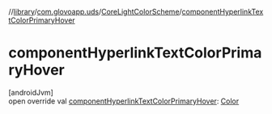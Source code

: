 //[library](../../../index.md)/[com.glovoapp.uds](../index.md)/[CoreLightColorScheme](index.md)/[componentHyperlinkTextColorPrimaryHover](component-hyperlink-text-color-primary-hover.md)

# componentHyperlinkTextColorPrimaryHover

[androidJvm]\
open override val [componentHyperlinkTextColorPrimaryHover](component-hyperlink-text-color-primary-hover.md): [Color](https://developer.android.com/reference/kotlin/androidx/compose/ui/graphics/Color.html)

